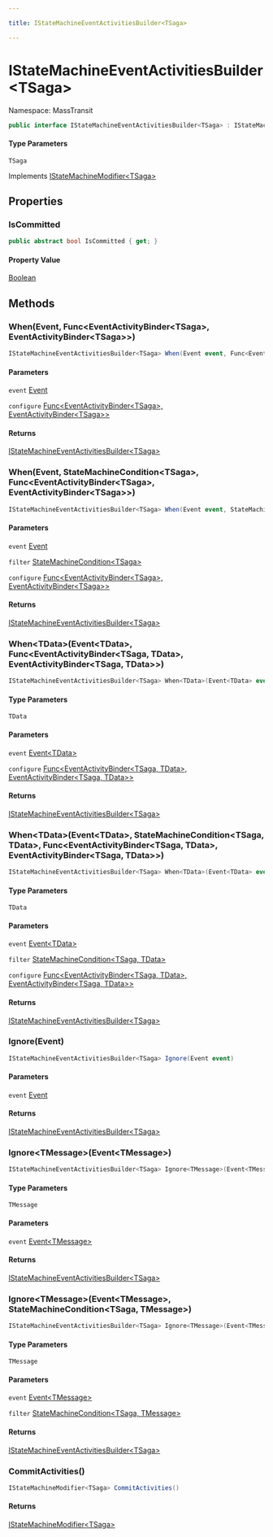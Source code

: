 ```yaml
---

title: IStateMachineEventActivitiesBuilder<TSaga>

---
```


# IStateMachineEventActivitiesBuilder\<TSaga\>

Namespace: MassTransit

```csharp
public interface IStateMachineEventActivitiesBuilder<TSaga> : IStateMachineModifier<TSaga>
```

#### Type Parameters

`TSaga`<br/>

Implements [IStateMachineModifier\<TSaga\>](../masstransit/istatemachinemodifier-1)

## Properties

### **IsCommitted**

```csharp
public abstract bool IsCommitted { get; }
```

#### Property Value

[Boolean](https://learn.microsoft.com/en-us/dotnet/api/system.boolean)<br/>

## Methods

### **When(Event, Func\<EventActivityBinder\<TSaga\>, EventActivityBinder\<TSaga\>\>)**

```csharp
IStateMachineEventActivitiesBuilder<TSaga> When(Event event, Func<EventActivityBinder<TSaga>, EventActivityBinder<TSaga>> configure)
```

#### Parameters

`event` [Event](../../masstransit-abstractions/masstransit/event)<br/>

`configure` [Func\<EventActivityBinder\<TSaga\>, EventActivityBinder\<TSaga\>\>](https://learn.microsoft.com/en-us/dotnet/api/system.func-2)<br/>

#### Returns

[IStateMachineEventActivitiesBuilder\<TSaga\>](../masstransit/istatemachineeventactivitiesbuilder-1)<br/>

### **When(Event, StateMachineCondition\<TSaga\>, Func\<EventActivityBinder\<TSaga\>, EventActivityBinder\<TSaga\>\>)**

```csharp
IStateMachineEventActivitiesBuilder<TSaga> When(Event event, StateMachineCondition<TSaga> filter, Func<EventActivityBinder<TSaga>, EventActivityBinder<TSaga>> configure)
```

#### Parameters

`event` [Event](../../masstransit-abstractions/masstransit/event)<br/>

`filter` [StateMachineCondition\<TSaga\>](../../masstransit-abstractions/masstransit/statemachinecondition-1)<br/>

`configure` [Func\<EventActivityBinder\<TSaga\>, EventActivityBinder\<TSaga\>\>](https://learn.microsoft.com/en-us/dotnet/api/system.func-2)<br/>

#### Returns

[IStateMachineEventActivitiesBuilder\<TSaga\>](../masstransit/istatemachineeventactivitiesbuilder-1)<br/>

### **When\<TData\>(Event\<TData\>, Func\<EventActivityBinder\<TSaga, TData\>, EventActivityBinder\<TSaga, TData\>\>)**

```csharp
IStateMachineEventActivitiesBuilder<TSaga> When<TData>(Event<TData> event, Func<EventActivityBinder<TSaga, TData>, EventActivityBinder<TSaga, TData>> configure)
```

#### Type Parameters

`TData`<br/>

#### Parameters

`event` [Event\<TData\>](../../masstransit-abstractions/masstransit/event-1)<br/>

`configure` [Func\<EventActivityBinder\<TSaga, TData\>, EventActivityBinder\<TSaga, TData\>\>](https://learn.microsoft.com/en-us/dotnet/api/system.func-2)<br/>

#### Returns

[IStateMachineEventActivitiesBuilder\<TSaga\>](../masstransit/istatemachineeventactivitiesbuilder-1)<br/>

### **When\<TData\>(Event\<TData\>, StateMachineCondition\<TSaga, TData\>, Func\<EventActivityBinder\<TSaga, TData\>, EventActivityBinder\<TSaga, TData\>\>)**

```csharp
IStateMachineEventActivitiesBuilder<TSaga> When<TData>(Event<TData> event, StateMachineCondition<TSaga, TData> filter, Func<EventActivityBinder<TSaga, TData>, EventActivityBinder<TSaga, TData>> configure)
```

#### Type Parameters

`TData`<br/>

#### Parameters

`event` [Event\<TData\>](../../masstransit-abstractions/masstransit/event-1)<br/>

`filter` [StateMachineCondition\<TSaga, TData\>](../../masstransit-abstractions/masstransit/statemachinecondition-2)<br/>

`configure` [Func\<EventActivityBinder\<TSaga, TData\>, EventActivityBinder\<TSaga, TData\>\>](https://learn.microsoft.com/en-us/dotnet/api/system.func-2)<br/>

#### Returns

[IStateMachineEventActivitiesBuilder\<TSaga\>](../masstransit/istatemachineeventactivitiesbuilder-1)<br/>

### **Ignore(Event)**

```csharp
IStateMachineEventActivitiesBuilder<TSaga> Ignore(Event event)
```

#### Parameters

`event` [Event](../../masstransit-abstractions/masstransit/event)<br/>

#### Returns

[IStateMachineEventActivitiesBuilder\<TSaga\>](../masstransit/istatemachineeventactivitiesbuilder-1)<br/>

### **Ignore\<TMessage\>(Event\<TMessage\>)**

```csharp
IStateMachineEventActivitiesBuilder<TSaga> Ignore<TMessage>(Event<TMessage> event)
```

#### Type Parameters

`TMessage`<br/>

#### Parameters

`event` [Event\<TMessage\>](../../masstransit-abstractions/masstransit/event-1)<br/>

#### Returns

[IStateMachineEventActivitiesBuilder\<TSaga\>](../masstransit/istatemachineeventactivitiesbuilder-1)<br/>

### **Ignore\<TMessage\>(Event\<TMessage\>, StateMachineCondition\<TSaga, TMessage\>)**

```csharp
IStateMachineEventActivitiesBuilder<TSaga> Ignore<TMessage>(Event<TMessage> event, StateMachineCondition<TSaga, TMessage> filter)
```

#### Type Parameters

`TMessage`<br/>

#### Parameters

`event` [Event\<TMessage\>](../../masstransit-abstractions/masstransit/event-1)<br/>

`filter` [StateMachineCondition\<TSaga, TMessage\>](../../masstransit-abstractions/masstransit/statemachinecondition-2)<br/>

#### Returns

[IStateMachineEventActivitiesBuilder\<TSaga\>](../masstransit/istatemachineeventactivitiesbuilder-1)<br/>

### **CommitActivities()**

```csharp
IStateMachineModifier<TSaga> CommitActivities()
```

#### Returns

[IStateMachineModifier\<TSaga\>](../masstransit/istatemachinemodifier-1)<br/>

